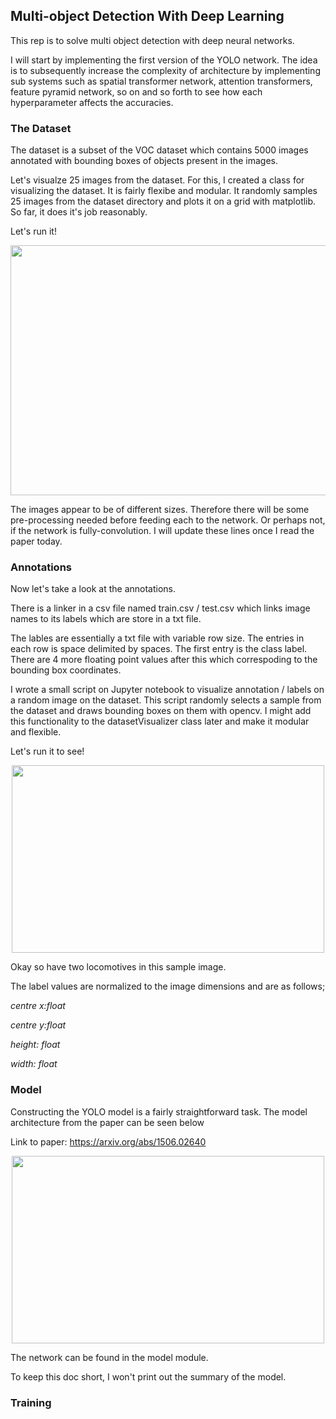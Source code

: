 ## Multi-object Detection With Deep Learning 

This rep is to solve multi object detection with deep neural networks.

I will start by implementing the first version of the YOLO network. The idea is to subsequently increase the complexity of architecture by implementing sub systems such as spatial transformer network, attention transformers, feature pyramid network, so on and so forth to see how each hyperparameter affects the accuracies. 

### The Dataset

The dataset is a subset of the VOC dataset which contains 5000 images annotated with bounding boxes of objects present in the images.

Let's visualze 25 images from the dataset. For this, I created a class for visualizing the dataset. It is fairly flexibe and modular. It randomly samples 25 images from the dataset directory and plots it on a grid with matplotlib. So far, it does it's job reasonably. 

Let's run it!

<p align="center"><img align="center" src="https://raw.githubusercontent.com/deveshdatwani/yolo/main/assets/datasetVisualizer.png" height=400, width=600></p>

The images appear to be of different sizes. Therefore there will be some pre-processing needed before feeding each to the network. Or perhaps not, if the network is fully-convolution. I will update these lines once I read the paper today. 


### Annotations

Now let's take a look at the annotations. 

There is a linker in a csv file named train.csv / test.csv which links image names to its labels which are store in a txt file. 

The lables are essentially a txt file with variable row size. The entries in each row is space delimited by spaces. The first entry is the class label. There are 4 more floating point values after this which correspoding to the bounding box coordinates. 

I wrote a small script on Jupyter notebook to visualize annotation / labels on a random image on the dataset. This script randomly selects a sample from the dataset and draws bounding boxes on them with opencv. I might add this functionality to the datasetVisualizer class later and make it modular and flexible.

Let's run it to see! 

<p align="center"><img align="center" src="https://raw.githubusercontent.com/deveshdatwani/yolo/main/assets/labels.png" height=300, width=500></p>

Okay so have two locomotives in this sample image.

The label values are normalized to the image dimensions and are as follows; 

<i>centre x:float</i> 

<i>centre y:float</i>

<i>height: float</i>

<i>width: float</i>


### Model 

Constructing the YOLO model is a fairly straightforward task. The model architecture from the paper can be seen below 

Link to paper: https://arxiv.org/abs/1506.02640

<p align="center"><img align="center" src="https://raw.githubusercontent.com/deveshdatwani/yolo/main/assets/network.png" height=300, width=500></p>

The network can be found in the model module.

To keep this doc short, I won't print out the summary of the model.


### Training